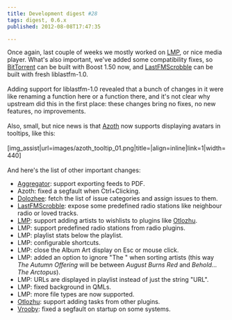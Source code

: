 ```yaml
---
title: Development digest #28
tags: digest, 0.6.x
published: 2012-08-08T17:47:35

---
```


Once again, last couple of weeks we mostly worked on
[LMP](/plugins-lmp), or nice media player. What's also important, we've
added some compatibility fixes, so [BitTorrent](/plugins-bittorrent) can
be built with Boost 1.50 now, and
[LastFMScrobble](/plugins-lastfmscrobble) can be built with fresh
liblastfm-1.0.\
\
Adding support for liblastfm-1.0 revealed that a bunch of changes in it
were like renaming a function here or a function there, and it's not
clear why upstream did this in the first place: these changes bring no
fixes, no new features, no improvements.\
\
Also, small, but nice news is that [Azoth](/plugins-azoth) now supports
displaying avatars in tooltips, like this:\
\
\[img\_assist|url=images/azoth\_tooltip\_01.png|title=|align=inline|link=1|width=440\]\
\
And here's the list of other important changes:

-   [Aggregator](/plugins-aggregator): support exporting feeds to PDF.
-   Azoth: fixed a segfault when Ctrl+Clicking.
-   [Dolozhee](/plugins-dolozhee): fetch the list of issue categories
    and assign issues to them.
-   [LastFMScrobble](/plugins-lastfmscrobble): expose some predefined
    radio stations like neighbour radio or loved tracks.
-   [LMP](/plugins-lmp): support adding artists to wishlists to plugins
    like [Otlozhu](/plugins-otlozhu).
-   LMP: support predefined radio stations from radio plugins.
-   LMP: playlist stats below the playlist.
-   LMP: configurable shortcuts.
-   LMP: close the Album Art display on Esc or mouse click.
-   LMP: added an option to ignore "The " when sorting artists (this way
    *The Autumn Offering* will be between *August Burns Red* and
    *Behold... The Arctopus*).
-   LMP: URLs are displayed in playlist instead of just the
    string "URL".
-   LMP: fixed background in QMLs.
-   LMP: more file types are now supported.
-   [Otlozhu](/plugins-otlozhu): support adding tasks from
    other plugins.
-   [Vrooby](/plugins-vrooby): fixed a segfault on startup on
    some systems.